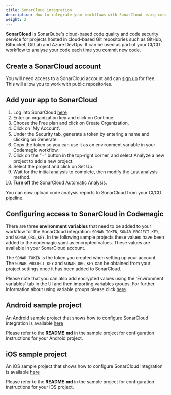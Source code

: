 ```yaml
---
title: SonarCloud integration
description: How to integrate your workflows with SonarCloud using codemagic.yaml
weight: 2
---
```

**SonarCloud** is SonarQube's cloud-based code quality and code security service for projects hosted in cloud-based Git repositories such as GitHub, Bitbucket, GitLab and Azure DevOps. It can be used as part of your CI/CD workflow to analyse your code each time you commit new code.

## Create a SonarCloud account

You will need access to a SonarCloud account and can [sign up](https://sonarcloud.io/) for free. This will allow you to work with public repositories.

## Add your app to SonarCloud

1. Log into SonarCloud [here](https://sonarcloud.io/sessions/new)
2. Enter an organization key and click on Continue.
3. Choose the Free plan and click on Create Organization.
4. Click on 'My Account'.
5. Under the Security tab, generate a token by entering a name and clicking on Generate.
6. Copy the token so you can use it as an environment variable in your Codemagic workflow.
7. Click on the “+” button in the top-right corner, and select Analyze a new project to add a new project.
8. Select the project and click on Set Up.
9. Wait for the initial analysis to complete, then modify the Last analysis method.
10. **Turn off** the SonarCloud Automatic Analysis.

You can now upload code analysis reports to SonarCloud from your CI/CD pipeline.

## Configuring access to SonarCloud in Codemagic

There are three **environment variables** that need to be added to your workflow for the SonarCloud integration: `SONAR_TOKEN`, `SONAR_PROJECT_KEY`, and `SONAR_ORG_KEY`. In the following sample projects these values have been added to the codemagic.yaml as encrypted values. These values are available in your SonarCloud account.

The `SONAR_TOKEN` is the token you created when setting up your account. The `SONAR_PROJECT_KEY` and `SONAR_ORG_KEY` can be obtained from your project settings once it has been added to SonarCloud.


Please note that you can also add encrypted values using the 'Environment variables' tab in the UI and then importing variables groups. For further information about using variable groups please click [here](https://docs.codemagic.io/variables/environment-variable-groups/).


## Android sample project

An Android sample project that shows how to configure SonarCloud integration is available [here](https://github.com/codemagic-ci-cd/android-sonarcloud-sample-project)

Please refer to the **README.md** in the sample project for configuration instructions for your Android project.

## iOS sample project

An iOS sample project that shows how to configure SonarCloud integration is available [here](https://github.com/codemagic-ci-cd/ios-sonarcloud-sample-project)

Please refer to the **README.md** in the sample project for configuration instructions for your iOS project.





